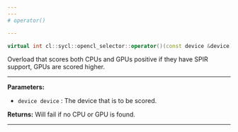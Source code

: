 ```yaml
---
---
# operator()

---
```


```cpp
virtual int cl::sycl::opencl_selector::operator()(const device &device) const
```


Overload that scores both CPUs and GPUs positive if they have SPIR support, GPUs are scored higher. 


---
**Parameters:**

 - `device device`
: The device that is to be scored. 

**Returns:** Will fail if no CPU or GPU is found. 

---
